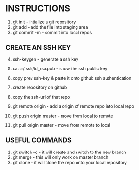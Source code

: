 # INSTRUCTIONS

1. git init - intialize a git repository
2. git add <file> - add the file into staging area
3. git commit -m <message> - commit into local repos

## CREATE AN SSH KEY

4. ssh-keygen - generate a ssh key  
5. cat ~/.ssh/id_rsa.pub - show the ssh public key
6. copy prev ssh-key & paste it onto github ssh authentication


7. create repository on github
8. copy the ssh-url of that repo
7. git remote origin <ssh-url> - add a origin of remote repo into local repo
8. git push origin master - move from local to remote 
9. git pull origin master - move from remote to local

## USEFUL COMMANDS

1. git switch -c <branch-name> - it will create and switch to the new branch
2. git merge <branch-name> - this will only work on master branch
3. git clone <ssh-url> - it will clone the repo onto your local repository
